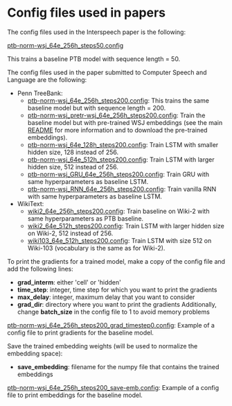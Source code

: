 # Config files used in papers

The config files used in the Interspeech paper is the following:

[ptb-norm-wsj_64e_256h_steps50.config](ptb-norm-wsj_64e_256h_steps50.config)

This trains a baseline PTB model with sequence length = 50.

The config files used in the paper submitted to Computer Speech and Language are the following:
* Penn TreeBank:
  * [ptb-norm-wsj_64e_256h_steps200.config](ptb-norm-wsj_64e_256h_steps200.config): This trains the same baseline model but with sequence length = 200.
  * [ptb-norm-wsj_pretr-wsj_64e_256h_steps200.config](ptb-norm-wsj_pretr-wsj_64e_256h_steps200.config): Train the baseline model but with pre-trained WSJ embeddings (see the main [README](../README.md) for more information and to download the pre-trained embeddings).
  * [ptb-norm-wsj_64e_128h_steps200.config](ptb-norm-wsj_64e_128h_steps200.config): Train LSTM with smaller hidden size, 128 instead of 256.
  * [ptb-norm-wsj_64e_512h_steps200.config](ptb-norm-wsj_64e_512h_steps200.config): Train LSTM with larger hidden size, 512 instead of 256.
  * [ptb-norm-wsj_GRU_64e_256h_steps200.config](ptb-norm-wsj_GRU_64e_256h_steps200.config): Train GRU with same hyperparameters as baseline LSTM.
  * [ptb-norm-wsj_RNN_64e_256h_steps200.config](ptb-norm-wsj_RNN_64e_256h_steps200.config): Train vanilla RNN with same hyperparameters as baseline LSTM.
* WikiText:
  * [wiki2_64e_256h_steps200.config](wiki2_64e_256h_steps200.config): Train baseline on Wiki-2 with same hyperparameters as PTB baseline.
  * [wiki2_64e_512h_steps200.config](wiki2_64e_512h_steps200.config): Train LSTM with larger hidden size on Wiki-2, 512 instead of 256.
  * [wiki103_64e_512h_steps200.config](wiki103_64e_512h_steps200.config): Train LSTM with size 512 on Wiki-103 (vocabulary is the same as for Wiki-2).
  
To print the gradients for a trained model, make a copy of the config file and add the following lines:
* **grad_interm**: either 'cell' or 'hidden'
* **time_step**: integer, time step for which you want to print the gradients
* **max_delay**: integer, maximum delay that you want to consider
* **grad_dir**: directory where you want to print the gradients
Additionally, change **batch_size** in the config file to 1 to avoid memory problems

[ptb-norm-wsj_64e_256h_steps200_grad_timestep0.config](ptb-norm-wsj_64e_256h_steps200_grad_timestep0.config): Example of a config file to print gradients for the baseline model.

Save the trained embedding weights (will be used to normalize the embedding space):
* **save_embedding**: filename for the numpy file that contains the trained embeddings

[ptb-norm-wsj_64e_256h_steps200_save-emb.config](ptb-norm-wsj_64e_256h_steps200_save-emb.config): Example of a config file to print embeddings for the baseline model.

